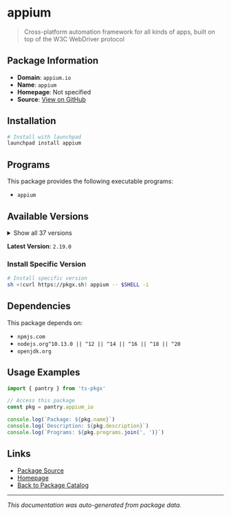 # appium

> Cross-platform automation framework for all kinds of apps, built on top of the W3C WebDriver protocol

## Package Information

- **Domain**: `appium.io`
- **Name**: `appium`
- **Homepage**: Not specified
- **Source**: [View on GitHub](https://github.com/pkgxdev/pantry/tree/main/projects/appium.io/package.yml)

## Installation

```bash
# Install with launchpad
launchpad install appium
```

## Programs

This package provides the following executable programs:

- `appium`

## Available Versions

<details>
<summary>Show all 37 versions</summary>

- `2.19.0`, `2.18.0`, `2.17.1`, `2.17.0`, `2.16.2`
- `2.16.1`, `2.16.0`, `2.15.0`, `2.14.1`, `2.14.0`
- `2.13.1`, `2.13.0`, `2.12.2`, `2.12.1`, `2.12.0`
- `2.11.5`, `2.11.4`, `2.11.3`, `2.11.2`, `2.11.1`
- `2.11.0`, `2.10.3`, `2.10.2`, `2.10.1`, `2.9.0`
- `2.8.0`, `2.7.0`, `2.6.0`, `2.5.4`, `2.5.3`
- `2.5.2`, `2.5.1`, `2.5.0`, `2.4.1`, `2.4.0`
- `2.3.0`, `2.2.3`

</details>

**Latest Version**: `2.19.0`

### Install Specific Version

```bash
# Install specific version
sh <(curl https://pkgx.sh) appium -- $SHELL -i
```

## Dependencies

This package depends on:

- `npmjs.com`
- `nodejs.org^10.13.0 || ^12 || ^14 || ^16 || ^18 || ^20`
- `openjdk.org`

## Usage Examples

```typescript
import { pantry } from 'ts-pkgx'

// Access this package
const pkg = pantry.appium_io

console.log(`Package: ${pkg.name}`)
console.log(`Description: ${pkg.description}`)
console.log(`Programs: ${pkg.programs.join(', ')}`)
```

## Links

- [Package Source](https://github.com/pkgxdev/pantry/tree/main/projects/appium.io/package.yml)
- [Homepage](#)
- [Back to Package Catalog](../package-catalog.md)

---

*This documentation was auto-generated from package data.*
